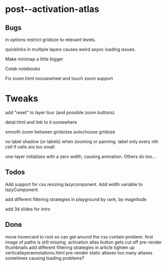 # post--activation-atlas

## Bugs

in options restrict gridsize to relevant levels.

quicklinks in multiple layers causes weird async loading issues.

Make minimap a little bigger

Colab notebooks

Fix zoom.html
mousewheel and touch zoom support

# Tweaks

add "reset" to layer tour (and possible zoom buttons)

detal.html and link to it somewhere

smooth zoom between gridsizes
autochoose gridsize

no label shadow (or labels) when zooming or panning.
label only every nth cell if cells are too small

one-layer initializes with a zero width, causing animation. Others do too...

## Todos

Add support for css resizing lazycomponent.
Add width variable to lazyComponent.

add different filtering strategies in playground
by rank, by magnitude

add 3d slides for intro

## Done
move hovercard to root so can get around the css contain problem.
first image of paths is still missing.
activation atlas button gets cut off
pre-render thumbnails
add different filtering strategies in article
tighten up verticallayerannotations.html
pre-render static atlases
too many atlases sometimes causing loading problems?

